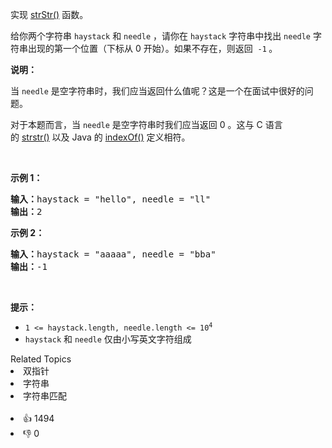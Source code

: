 <p>实现&nbsp;<a href="https://baike.baidu.com/item/strstr/811469" target="_blank">strStr()</a>&nbsp;函数。</p>

<p>给你两个字符串&nbsp;<code>haystack</code> 和 <code>needle</code> ，请你在 <code>haystack</code> 字符串中找出 <code>needle</code> 字符串出现的第一个位置（下标从 0 开始）。如果不存在，则返回&nbsp; <code>-1</code><strong> </strong>。</p>

<p><strong>说明：</strong></p>

<p>当&nbsp;<code>needle</code>&nbsp;是空字符串时，我们应当返回什么值呢？这是一个在面试中很好的问题。</p>

<p>对于本题而言，当&nbsp;<code>needle</code>&nbsp;是空字符串时我们应当返回 0 。这与 C 语言的&nbsp;<a href="https://baike.baidu.com/item/strstr/811469" target="_blank">strstr()</a>&nbsp;以及 Java 的&nbsp;<a href="https://docs.oracle.com/javase/7/docs/api/java/lang/String.html#indexOf(java.lang.String)" target="_blank">indexOf()</a>&nbsp;定义相符。</p>

<p>&nbsp;</p>

<p><strong>示例 1：</strong></p>

<pre>
<strong>输入：</strong>haystack = "hello", needle = "ll"
<strong>输出：</strong>2
</pre>

<p><strong>示例 2：</strong></p>

<pre>
<strong>输入：</strong>haystack = "aaaaa", needle = "bba"
<strong>输出：</strong>-1
</pre>

<p>&nbsp;</p>

<p><strong>提示：</strong></p>

<ul>
	<li><code>1 &lt;= haystack.length, needle.length &lt;= 10<sup>4</sup></code></li>
	<li><code>haystack</code> 和 <code>needle</code> 仅由小写英文字符组成</li>
</ul>
<div><div>Related Topics</div><div><li>双指针</li><li>字符串</li><li>字符串匹配</li></div></div><br><div><li>👍 1494</li><li>👎 0</li></div>
